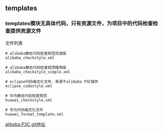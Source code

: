 ## templates
### templates模块无具体代码，只有资源文件，为项目中的代码检查检查提供资源文件
文件列表
```text
# alibaba静态代码检查规范完成版
alibaba_checkstyle.xml

# alibaba静态代码检查规范精简版
alibaba_checkstyle_simple.xml

# eclipse代码格式化文件，来源于alibaba P3C插件
eclipse_codestyle.xml

# 华为静态代码检查规范
huawei_checkstyle.xml

# 华为代码格式化文件
huawei_format_template.xml
```
[alibaba P3C git地址](https://github.com/alibaba/p3c)